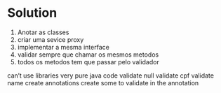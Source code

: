 # Solution
1. Anotar as classes
2. criar uma sevice proxy
3. implementar a mesma interface
4. validar sempre que chamar os mesmos metodos 
5. todos os metodos tem que passar pelo validador


can’t use libraries
very pure java code
validate null
validate cpf
validate name
create annotations
create some to validate in the annotation